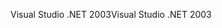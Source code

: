 <span data-ttu-id="60284-101">Visual Studio .NET 2003</span><span class="sxs-lookup"><span data-stu-id="60284-101">Visual Studio .NET 2003</span></span>